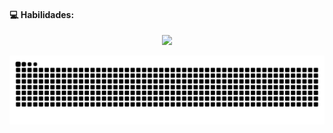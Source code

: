 



















 #### 💻 Habilidades:
 

<p align="center">
  <img src="https://skillicons.dev/icons?i=dotnet,visualstudio,rabbitmq,docker,redis,kubernetes,terraform,ansible,azure,grafana,prometheus,aws,jenkins,nginx,cloudflare,angular,mongodb,nodejs," />  
</p> 
 
 
 
 
 

<picture align="center">
  <source media="(prefers-color-scheme: dark)" srcset="https://raw.githubusercontent.com/Gabriel-Dev-C/Gabriel-Dev-C/output/github-contribution-grid-snake-dark.svg">
  <source media="(prefers-color-scheme: light)" srcset="https://raw.githubusercontent.com/Gabriel-Dev-C/Gabriel-Dev-C/output/github-contribution-grid-snake-dark.svg">
  <img align="center" alt="github contribution grid snake animation" src="https://raw.githubusercontent.com/Gabriel-Dev-C/Gabriel-Dev-C/output/github-contribution-grid-snake.svg">
</picture>


